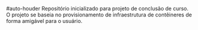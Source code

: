 #auto-houder
Repositório inicializado para projeto de conclusão de curso. O projeto se baseia no provisionamento de infraestrutura de contêineres de forma amigável para o usuário.
